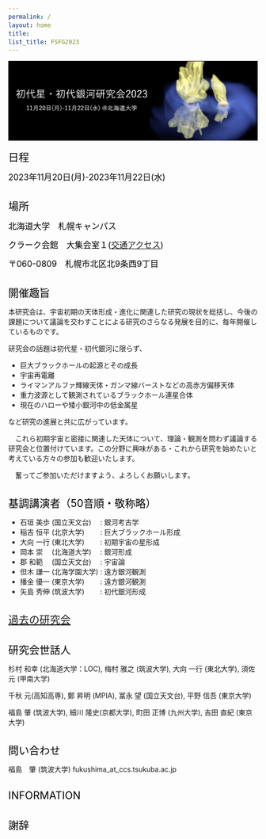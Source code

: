 ```yaml
---
permalink: /
layout: home
title:
list_title: FSFG2023
---
```


<img src="./assets/imgs/fsfg.png" width="800px">

<span style="font-size: 150%; color: black;">日程 </span> 

<span style="font-size: 120%; color: black;"> 2023年11月20日(月)-2023年11月22日(水)  </span>
<br><br>

<span style="font-size: 150%; color: black;">場所 </span> 

<span style="font-size: 120%; color: black;"> 北海道大学　札幌キャンパス</span>

<span style="font-size: 120%; color: black;"> クラーク会館　大集会室１([交通アクセス](https://www.hokudai.ac.jp/bureau/property/clarke/access/))</span>

<span style="font-size: 120%; color: black;"> 〒060-0809　札幌市北区北9条西9丁目</span>
<br><br>

<span style="font-size: 150%; color: black;">開催趣旨 </span> 

本研究会は、宇宙初期の天体形成・進化に関連した研究の現状を総括し、今後の課題について議論を交わすことによる研究のさらなる発展を目的に、毎年開催しているものです。

研究会の話題は初代星・初代銀河に限らず、

- 巨大ブラックホールの起源とその成長
- 宇宙再電離
- ライマンアルファ輝線天体・ガンマ線バーストなどの高赤方偏移天体
- 重力波源として観測されているブラックホール連星合体
- 現在のハローや矮小銀河中の低金属星

など研究の進展と共に広がっています。

　これら初期宇宙と密接に関連した天体について、理論・観測を問わず議論する研究会と位置付けています。この分野に興味がある・これから研究を始めたいと考えている方々の参加も歓迎いたします。

　奮ってご参加いただけますよう、よろしくお願いします。
<br><br>

<span style="font-size: 150%; color: black;">基調講演者（50音順・敬称略）</span> 
- 石垣 美歩 (国立天文台) 　: 銀河考古学
- 稲吉 恒平 (北京大学)　 　: 巨大ブラックホール形成
- 大向 一行 (東北大学)　 　: 初期宇宙の星形成
- 岡本 崇　 (北海道大学) 　: 銀河形成
- 郡 和範　 (国立天文台)　 : 宇宙論
- 但木 謙一 (北海学園大学) : 遠方銀河観測
- 播金 優一 (東京大学)　　 : 遠方銀河観測
- 矢島 秀伸 (筑波大学)　 　: 初代銀河形成
<br><br>

<span style="font-size: 150%; color: black;">[過去の研究会](http://tpweb2.phys.konan-u.ac.jp/~shodai/)</span>
<br><br>

<span style="font-size: 150%; color: black;">研究会世話人 </span>

杉村 和幸 (北海道大学：LOC), 梅村 雅之 (筑波大学), 大向 一行 (東北大学), 須佐 元 (甲南大学)

千秋 元(高知高専), 鄭 昇明 (MPIA), 冨永 望 (国立天文台), 平野 信吾 (東京大学)

福島 肇 (筑波大学), 細川 隆史(京都大学), 町田 正博 (九州大学), 吉田 直紀 (東京大学)
<br><br>

<span style="font-size: 150%; color: black;">問い合わせ </span>

福島　肇 (筑波大学)  fukushima_at_ccs.tsukuba.ac.jp
<br><br>

<span style="font-size: 150%; color: black;">INFORMATION </span>
<br><br>

<span style="font-size: 150%; color: black;">謝辞 </span>



